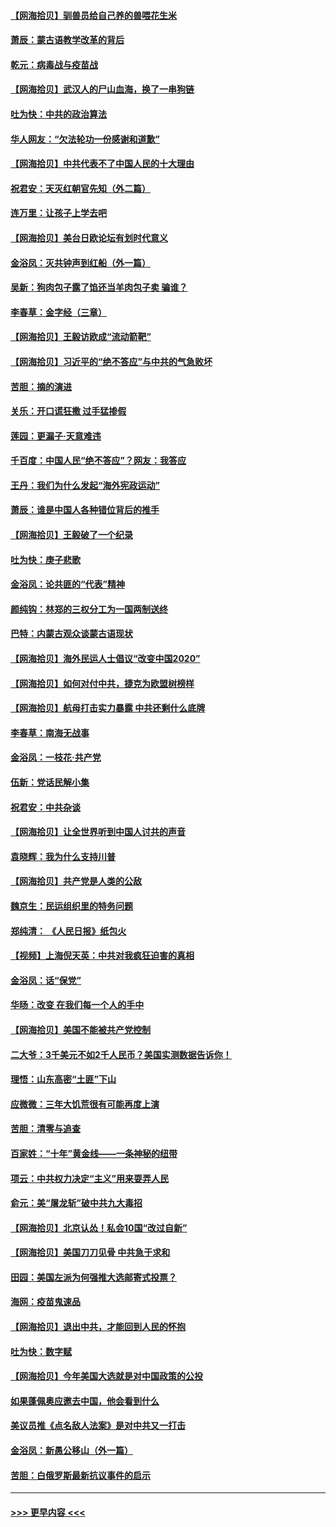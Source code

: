 #### [【网海拾贝】驯兽员给自己养的兽喂花生米](../pages/nsc993/n12393919.md?t=09110402) 
#### [萧辰：蒙古语教学改革的背后](../pages/nsc993/n12393677.md?t=09110402) 
#### [乾元：病毒战与疫苗战](../pages/nsc993/n12393107.md?t=09110402) 
#### [【网海拾贝】武汉人的尸山血海，换了一串狗链](../pages/nsc993/n12393043.md?t=09110402) 
#### [吐为快：中共的政治算法](../pages/nsc993/n12390506.md?t=09110402) 
#### [华人网友：“欠法轮功一份感谢和道歉”](../pages/nsc993/n12390098.md?t=09110402) 
#### [【网海拾贝】中共代表不了中国人民的十大理由](../pages/nsc993/n12388155.md?t=09110402) 
#### [祝君安：天灭红朝官先知（外二篇）](../pages/nsc993/n12387957.md?t=09110402) 
#### [连万里：让孩子上学去吧](../pages/nsc993/n12385309.md?t=09110402) 
#### [【网海拾贝】美台日欧论坛有划时代意义](../pages/nsc993/n12385232.md?t=09110402) 
#### [金浴凤：灭共钟声到红船（外一篇）](../pages/nsc993/n12385154.md?t=09110402) 
#### [吴新：狗肉包子露了馅还当羊肉包子卖 骗谁？](../pages/nsc993/n12385133.md?t=09110402) 
#### [李春草：金字经（三章）](../pages/nsc993/n12383691.md?t=09110402) 
#### [【网海拾贝】王毅访欧成“流动箭靶”](../pages/nsc993/n12383338.md?t=09110402) 
#### [【网海拾贝】习近平的“绝不答应”与中共的气急败坏](../pages/nsc993/n12382819.md?t=09110402) 
#### [苦胆：摘的演进](../pages/nsc993/n12382619.md?t=09110402) 
#### [关乐：开口谎狂撒 过手猛掺假](../pages/nsc993/n12382604.md?t=09110402) 
#### [莲园：更漏子‧天意难违](../pages/nsc993/n12382598.md?t=09110402) 
#### [千百度：中国人民“绝不答应”？网友：我答应](../pages/nsc993/n12382024.md?t=09110402) 
#### [王丹：我们为什么发起“海外宪政运动”](../pages/nsc993/n12380286.md?t=09110402) 
#### [萧辰：谁是中国人各种错位背后的推手](../pages/nsc993/n12379800.md?t=09110402) 
#### [【网海拾贝】王毅破了一个纪录](../pages/nsc993/n12379251.md?t=09110402) 
#### [吐为快：庚子悲歌](../pages/nsc993/n12378821.md?t=09110402) 
#### [金浴凤：论共匪的“代表”精神](../pages/nsc993/n12377546.md?t=09110402) 
#### [颜纯钩：林郑的三权分工为一国两制送终](../pages/nsc993/n12377306.md?t=09110402) 
#### [巴特：内蒙古观众谈蒙古语现状](../pages/nsc993/n12376923.md?t=09110402) 
#### [【网海拾贝】海外民运人士倡议“改变中国2020”](../pages/nsc993/n12376682.md?t=09110402) 
#### [【网海拾贝】如何对付中共，捷克为欧盟树榜样](../pages/nsc993/n12374209.md?t=09110402) 
#### [【网海拾贝】航母打击实力暴露 中共还剩什么底牌](../pages/nsc993/n12371825.md?t=09110402) 
#### [李春草：南海无战事](../pages/nsc993/n12371159.md?t=09110402) 
#### [金浴凤：一枝花·共产党](../pages/nsc993/n12368757.md?t=09110402) 
#### [伍新：党话民解小集](../pages/nsc993/n12366907.md?t=09110402) 
#### [祝君安：中共杂谈](../pages/nsc993/n12366076.md?t=09110402) 
#### [【网海拾贝】让全世界听到中国人讨共的声音](../pages/nsc993/n12365569.md?t=09110402) 
#### [袁晓辉：我为什么支持川普](../pages/nsc993/n12362670.md?t=09110402) 
#### [【网海拾贝】共产党是人类的公敌](../pages/nsc993/n12363182.md?t=09110402) 
#### [魏京生：民运组织里的特务问题](../pages/nsc993/n12363010.md?t=09110402) 
#### [郑纯清： 《人民日报》纸包火](../pages/nsc993/n12362706.md?t=09110402) 
#### [【视频】上海倪天英：中共对我疯狂迫害的真相](../pages/nsc993/n12356341.md?t=09110402) 
#### [金浴凤：话“保党”](../pages/nsc993/n12361867.md?t=09110402) 
#### [华旸：改变 在我们每一个人的手中](../pages/nsc993/n12361774.md?t=09110402) 
#### [【网海拾贝】美国不能被共产党控制](../pages/nsc993/n12360271.md?t=09110402) 
#### [二大爷：3千美元不如2千人民币？美国实测数据告诉你！](../pages/nsc993/n12358563.md?t=09110402) 
#### [理悟：山东高密“土匪”下山](../pages/nsc993/n12358535.md?t=09110402) 
#### [应微微：三年大饥荒很有可能再度上演](../pages/nsc993/n12358523.md?t=09110402) 
#### [苦胆：清零与追查](../pages/nsc993/n12358501.md?t=09110402) 
#### [百家姓：“十年”黄金线——一条神秘的纽带](../pages/nsc993/n12358319.md?t=09110402) 
#### [项云：中共权力决定“主义”用来耍弄人民](../pages/nsc993/n12358172.md?t=09110402) 
#### [俞元：美“屠龙斩”破中共九大毒招](../pages/nsc993/n12357822.md?t=09110402) 
#### [【网海拾贝】北京认怂！私会10国“改过自新”](../pages/nsc993/n12357784.md?t=09110402) 
#### [【网海拾贝】美国刀刀见骨 中共急于求和](../pages/nsc993/n12355511.md?t=09110402) 
#### [田园：美国左派为何强推大选邮寄式投票？](../pages/nsc993/n12352963.md?t=09110402) 
#### [海网：疫苗鬼速品](../pages/nsc993/n12354438.md?t=09110402) 
#### [【网海拾贝】退出中共，才能回到人民的怀抱](../pages/nsc993/n12352634.md?t=09110402) 
#### [吐为快：数字赋](../pages/nsc993/n12352317.md?t=09110402) 
#### [【网海拾贝】今年美国大选就是对中国政策的公投](../pages/nsc993/n12350973.md?t=09110402) 
#### [如果蓬佩奥应邀去中国，他会看到什么](../pages/nsc993/n12350945.md?t=09110402) 
#### [美议员推《点名敌人法案》是对中共又一打击](../pages/nsc993/n12350765.md?t=09110402) 
#### [金浴凤：新愚公移山（外一篇）](../pages/nsc993/n12350253.md?t=09110402) 
#### [苦胆：白俄罗斯最新抗议事件的启示](../pages/nsc993/n12349989.md?t=09110402) 

----
#### [ >>> 更早内容 <<< ](../indexes/nsc993-earlier.md)
